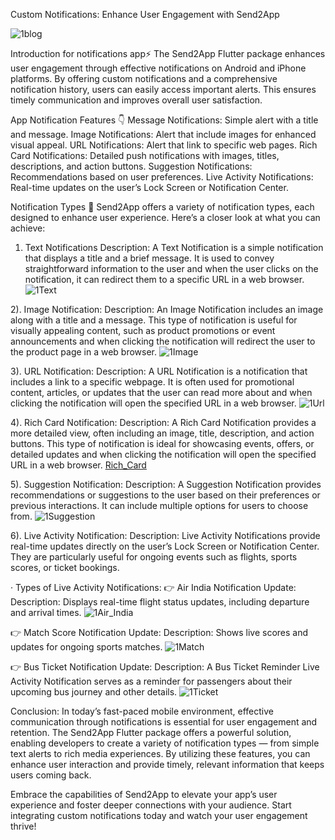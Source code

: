 Custom Notifications: Enhance User Engagement with Send2App

![1blog](https://github.com/user-attachments/assets/432595a7-a26c-4c17-b9ee-46e00a0a1efc)

Introduction for notifications app⚡
The Send2App Flutter package enhances user engagement through effective notifications on Android and iPhone platforms. By offering custom notifications and a comprehensive notification history, users can easily access important alerts. This ensures timely communication and improves overall user satisfaction.

App Notification Features 👇
Message Notifications: Simple alert with a title and message.
Image Notifications: Alert that include images for enhanced visual appeal.
URL Notifications: Alert that link to specific web pages.
Rich Card Notifications: Detailed push notifications with images, titles, descriptions, and action buttons.
Suggestion Notifications: Recommendations based on user preferences.
Live Activity Notifications: Real-time updates on the user’s Lock Screen or Notification Center.

Notification Types 🔔
Send2App offers a variety of notification types, each designed to enhance user experience. Here’s a closer look at what you can achieve:

1. Text Notifications
Description: A Text Notification is a simple notification that displays a title and a brief message. It is used to convey straightforward information to the user and when the user clicks on the notification, it can redirect them to a specific URL in a web browser.
![1Text](https://github.com/user-attachments/assets/38087b81-c0fb-49fc-948d-0548734066ef)


2). Image Notification:
Description: An Image Notification includes an image along with a title and a message. This type of notification is useful for visually appealing content, such as product promotions or event announcements and when clicking the notification will redirect the user to the product page in a web browser.
![1Image](https://github.com/user-attachments/assets/0e5d0036-5357-4f7b-bd04-522baa1a00e8)


3). URL Notification:
Description: A URL Notification is a notification that includes a link to a specific webpage. It is often used for promotional content, articles, or updates that the user can read more about and when clicking the notification will open the specified URL in a web browser.
![1Url](https://github.com/user-attachments/assets/0867a961-0e6e-4abc-a057-7635c76d4814)


4). Rich Card Notification:
Description: A Rich Card Notification provides a more detailed view, often including an image, title, description, and action buttons. This type of notification is ideal for showcasing events, offers, or detailed updates and when clicking the notification will open the specified URL in a web browser.
[Rich_Card](https://github.com/user-attachments/assets/d2600f99-f97d-419a-be71-d6db97c01f80)


5). Suggestion Notification:
Description: A Suggestion Notification provides recommendations or suggestions to the user based on their preferences or previous interactions. It can include multiple options for users to choose from.
![1Suggestion](https://github.com/user-attachments/assets/95286ec0-f4d8-4304-9405-b5632b9c54d5)


6). Live Activity Notification:
Description: Live Activity Notifications provide real-time updates directly on the user’s Lock Screen or Notification Center. They are particularly useful for ongoing events such as flights, sports scores, or ticket bookings.

· Types of Live Activity Notifications:
👉 Air India Notification Update:
Description: Displays real-time flight status updates, including departure and arrival times.
![1Air_India](https://github.com/user-attachments/assets/9f49012d-5d39-4e6b-8826-9448d3856b1e)


👉 Match Score Notification Update:
Description: Shows live scores and updates for ongoing sports matches.
![1Match](https://github.com/user-attachments/assets/8f6489a6-1659-47c6-88fb-8d6a67a887f3)


👉 Bus Ticket Notification Update:
Description: A Bus Ticket Reminder Live Activity Notification serves as a reminder for passengers about their upcoming bus journey and other details.
![1Ticket](https://github.com/user-attachments/assets/bacbc773-582e-49be-840d-e57689d6207a)



Conclusion:
In today’s fast-paced mobile environment, effective communication through notifications is essential for user engagement and retention. The Send2App Flutter package offers a powerful solution, enabling developers to create a variety of notification types — from simple text alerts to rich media experiences. By utilizing these features, you can enhance user interaction and provide timely, relevant information that keeps users coming back.

Embrace the capabilities of Send2App to elevate your app’s user experience and foster deeper connections with your audience. Start integrating custom notifications today and watch your user engagement thrive!
